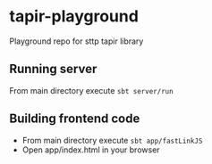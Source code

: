 # tapir-playground
Playground repo for sttp tapir library

## Running server
From main directory execute `sbt server/run`

## Building frontend code
* From main directory execute `sbt app/fastLinkJS`
* Open app/index.html in your browser

